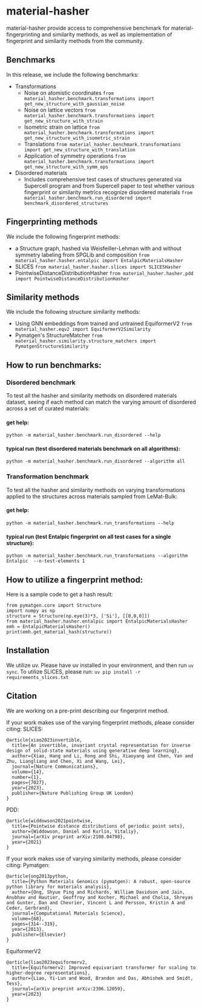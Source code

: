 # material-hasher

material-hasher provide access to comprehensive benchmark for material-fingerprinting and similarity methods, as well as implementation of fingerprint and similarity methods from the community.

## Benchmarks

In this release, we include the following benchmarks:

-   Transformations
    -   Noise on atomistic coordinates `from material_hasher.benchmark.transformations import get_new_structure_with_gaussian_noise`
    -   Noise on lattice vectors `from material_hasher.benchmark.transformations import get_new_structure_with_strain`
    -   Isometric strain on lattice `from material_hasher.benchmark.transformations import get_new_structure_with_isometric_strain`
    -   Translations `from material_hasher.benchmark.transformations import get_new_structure_with_translation`
    -   Application of symmetry operations `from material_hasher.benchmark.transformations import get_new_structure_with_symm_ops`
-   Disordered materials
    -   Includes comprehensive test cases of structures generated via Supercell program and from Supercell paper to test whether various fingerprint or similarity metrics recognize disordered materials `from material_hasher.benchmark.run_disordered import benchmark_disordered_structures`

## Fingerprinting methods

We include the following fingerprint methods:

-   a Structure graph, hashed via Weisfeiller-Lehman with and without symmetry labeling from SPGLib and composition `from material_hasher.hasher.entalpic import EntalpicMaterialsHasher`
-   SLICES `from material_hasher.hasher.slices import SLICESHasher`
-   PointwiseDistanceDistributionHasher `from material_hasher.hasher.pdd import PointwiseDistanceDistributionHasher`

## Similarity methods

We include the following structure similarity methods:

-   Using GNN embeddings from trained and untrained EquiformerV2 `from material_hasher.eqv2 import EquiformerV2Similarity`
-   Pymatgen's StructureMatcher `from material_hasher.similarity.structure_matchers import PymatgenStructureSimilarity`

## How to run benchmarks:

### Disordered benchmark

To test all the hasher and similarity methods on disordered materials dataset, seeing if each method can match the varying amount of disordered across a set of curated materials:

#### get help:

`python -m material_hasher.benchmark.run_disordered --help`

#### typical run (test disordered materials benchmark on all algorithms):

`python -m material_hasher.benchmark.run_disordered --algorithm all`

### Transformation benchmark

To test all the hasher and similarity methods on varying transformations applied to the structures across materials sampled from LeMat-Bulk:

#### get help:

`python -m material_hasher.benchmark.run_transformations --help`

#### typical run (test Entalpic fingerprint on all test cases for a single structure):

`python -m material_hasher.benchmark.run_transformations --algorithm Entalpic  --n-test-elements 1`

## How to utilize a fingerprint method:

Here is a sample code to get a hash result:

```
from pymatgen.core import Structure
import numpy as np
structure = Structure(np.eye(3)*3, ['Si'], [[0,0,0]])
from material_hasher.hasher.entalpic import EntalpicMaterialsHasher
emh = EntalpicMaterialsHasher()
print(emh.get_material_hash(structure))
```

## Installation

We utilize uv. Please have uv installed in your environment, and then run `uv sync`.
To utilize SLICES, please run: `uv pip install -r requirements_slices.txt`

## Citation

We are working on a pre-print describing our fingerprint method.

If your work makes use of the varying fingerprint methods, please consider citing:
SLICES:

```
@article{xiao2023invertible,
  title={An invertible, invariant crystal representation for inverse design of solid-state materials using generative deep learning},
  author={Xiao, Hang and Li, Rong and Shi, Xiaoyang and Chen, Yan and Zhu, Liangliang and Chen, Xi and Wang, Lei},
  journal={Nature Communications},
  volume={14},
  number={1},
  pages={7027},
  year={2023},
  publisher={Nature Publishing Group UK London}
}
```

PDD:

```
@article{widdowson2021pointwise,
  title={Pointwise distance distributions of periodic point sets},
  author={Widdowson, Daniel and Kurlin, Vitaliy},
  journal={arXiv preprint arXiv:2108.04798},
  year={2021}
}
```

If your work makes use of varying similarity methods, please consider citing:
Pymatgen:

```
@article{ong2013python,
  title={Python Materials Genomics (pymatgen): A robust, open-source python library for materials analysis},
  author={Ong, Shyue Ping and Richards, William Davidson and Jain, Anubhav and Hautier, Geoffroy and Kocher, Michael and Cholia, Shreyas and Gunter, Dan and Chevrier, Vincent L and Persson, Kristin A and Ceder, Gerbrand},
  journal={Computational Materials Science},
  volume={68},
  pages={314--319},
  year={2013},
  publisher={Elsevier}
}
```

EquiformerV2

```
@article{liao2023equiformerv2,
  title={Equiformerv2: Improved equivariant transformer for scaling to higher-degree representations},
  author={Liao, Yi-Lun and Wood, Brandon and Das, Abhishek and Smidt, Tess},
  journal={arXiv preprint arXiv:2306.12059},
  year={2023}
}
```
